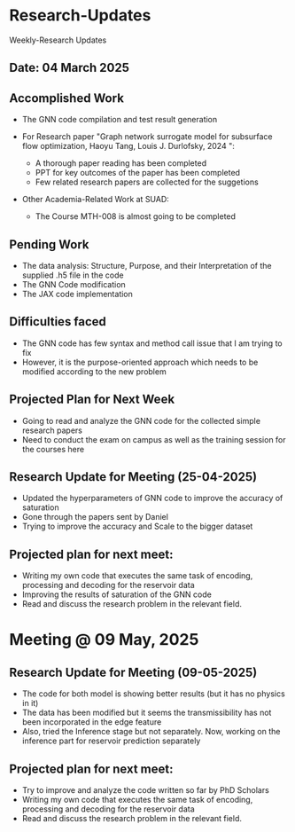 # Research-Updates
Weekly-Research Updates

## Date: 04 March 2025

## Accomplished Work

- The GNN code compilation and test result generation
- For Research paper "Graph network surrogate model for subsurface flow optimization, Haoyu Tang, Louis J. Durlofsky, 2024 ":
  - A thorough paper reading has been completed
  - PPT for key outcomes of the paper has been completed
  - Few related research papers are collected for the suggetions
 
- Other Academia-Related Work at SUAD:
    - The Course MTH-008 is almost going to be completed
  
## Pending Work

- The data analysis: Structure, Purpose, and their Interpretation of the supplied .h5 file in the code
- The GNN Code modification
- The JAX code implementation

## Difficulties faced 
- The GNN code has few syntax and method call issue that I am trying to fix
- However, it is the purpose-oriented approach which needs to be modified according to the new problem 

## Projected Plan for Next Week

- Going to read and analyze the GNN code for the collected simple research papers
- Need to conduct the exam on campus as well as the training session for the courses here



## Research Update for Meeting (25-04-2025)

- Updated the hyperparameters of GNN code to improve the accuracy of saturation
- Gone through the papers sent by Daniel
- Trying to improve the accuracy and Scale to the bigger dataset

## Projected plan for next meet:
- Writing my own code that executes the same task of encoding, processing and decoding for the reservoir data
- Improving the results of saturation of the GNN code
- Read and discuss the research problem in the relevant field.





# Meeting @ 09 May, 2025
## Research Update for Meeting (09-05-2025)

- The code for both model is showing better results (but it has no physics in it)
- The data has been modified but it seems the transmissibility has not been incorporated in the edge feature
- Also, tried the Inference stage but not separately. Now, working on the inference part for reservoir prediction separately

## Projected plan for next meet:
- Try to improve and analyze the code written so far by PhD Scholars
- Writing my own code that executes the same task of encoding, processing and decoding for the reservoir data
- Read and discuss the research problem in the relevant field.


